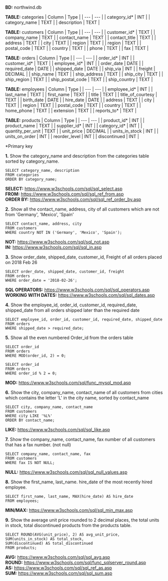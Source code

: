 **BD:** northwind.db

**TABLE:** categories
| Column | Type |
| --- | --- |
| category_id* | INT |
| category_name | TEXT |
| description | TEXT |


**TABLE:** customers
| Column | Type |
| --- | --- |
| customer_id* | TEXT |
| company_name | TEXT |
| contact_name | TEXT |
| contact_title | TEXT |
| address | TEXT |
| city | TEXT |
| region | TEXT |
| region | TEXT |
| postal_code | TEXT |
| country | TEXT |
| phone | TEXT |
| fax | TEXT |


**TABLE:** orders
| Column | Type |
| --- | --- |
| order_id* | INT |
| customer_id* | TEXT |
| employee_id* | INT |
| order_date | DATE |
| required_date | DATE |
| shipped_date | DATE |
| ship_via | INT |
| freight | DECIMAL |
| ship_name | TEXT |
| ship_address | TEXT |
| ship_city | TEXT |
| ship_region | TEXT |
| ship_postal_code | TEXT |
| ship_country | TEXT |


**TABLE:** employees
| Column | Type |
| --- | --- |
| employee_id* | INT |
| last_name | TEXT |
| first_name | TEXT |
| title | TEXT |
| title_of_courtesy | TEXT |
| birth_date | DATE |
| hire_date | DATE |
| address | TEXT |
| city | TEXT |
| region | TEXT |
| postal_code | TEXT |
| country | TEXT |
| home_phone | TEXT |
| extension | TEXT |
| reports_to* | TEXT |


**TABLE:** products
| Column | Type |
| --- | --- |
| product_id* | INT |
| product_name | TEXT |
| supplier_id* | INT |
| category_id* | INT |
| quantity_per_unit | TEXT |
| unit_price | DECIMAL |
| units_in_stock | INT |
| units_on_order | INT |
| reorder_level | INT |
| discontinued | INT |

*Primary key

**1.** Show the category_name and description from the categories table sorted by category_name.
```
SELECT category_name, description
FROM categories
ORDER BY category_name;
```

**SELECT:** https://www.w3schools.com/sql/sql_select.asp </br>
**FROM:** https://www.w3schools.com/sql/sql_ref_from.asp </br>
**ORDER BY:** https://www.w3schools.com/sql/sql_ref_order_by.asp

**2.** Show all the contact_name, address, city of all customers which are not from 'Germany', 'Mexico', 'Spain'
```
SELECT contact_name, address, city
FROM customers
WHERE country NOT IN ('Germany', 'Mexico', 'Spain');
```

**NOT:** https://www.w3schools.com/sql/sql_not.asp </br>
**IN:** https://www.w3schools.com/sql/sql_in.asp

**3.** Show order_date, shipped_date, customer_id, Freight of all orders placed on 2018 Feb 26
```
SELECT order_date, shipped_date, customer_id, freight
FROM orders
WHERE order_date = '2018-02-26';
```

**SQL OPERATORS:** https://www.w3schools.com/sql/sql_operators.asp </br>
**WORKING WITH DATES:** https://www.w3schools.com/sql/sql_dates.asp

**4.** Show the employee_id, order_id, customer_id, required_date, shipped_date from all orders shipped later than the required date
```
SELECT employee_id, order_id, customer_id, required_date, shipped_date
FROM orders
WHERE shipped_date > required_date;
```

**5.** Show all the even numbered Order_id from the orders table
```
SELECT order_id
FROM orders
WHERE MOD(order_id, 2) = 0;
```

```
SELECT order_id
FROM orders
WHERE order_id % 2 = 0;
```

**MOD:** https://www.w3schools.com/sql/func_mysql_mod.asp

**6.** Show the city, company_name, contact_name of all customers from cities which contains the letter 'L' in the city name, sorted by contact_name
```
SELECT city, company_name, contact_name
FROM customers
WHERE city LIKE '%L%'
ORDER BY contact_name;
```

**LIKE:** https://www.w3schools.com/sql/sql_like.asp

**7.** Show the company_name, contact_name, fax number of all customers that has a fax number. (not null)
```
SELECT company_name, contact_name, fax
FROM customers
WHERE fax IS NOT NULL;
```

**NULL:** https://www.w3schools.com/sql/sql_null_values.asp

**8.** Show the first_name, last_name. hire_date of the most recently hired employee.
```
SELECT first_name, last_name, MAX(hire_date) AS hire_date
FROM employees;
```

**MIN/MAX:** https://www.w3schools.com/sql/sql_min_max.asp

**9.** Show the average unit price rounded to 2 decimal places, the total units in stock, total discontinued products from the products table.
```
SELECT ROUND(AVG(unit_price), 2) AS avg_unit_price,
SUM(units_in_stock) AS total_stock,
SUM(discontinued) AS total_discontinued
FROM products;
```

**AVG:** https://www.w3schools.com/sql/sql_avg.asp </br>
**ROUND:** https://www.w3schools.com/sql/func_sqlserver_round.asp </br>
**AS:** https://www.w3schools.com/sql/sql_ref_as.asp </br>
**SUM:** https://www.w3schools.com/sql/sql_sum.asp
